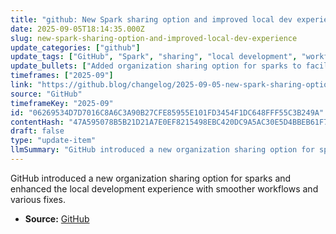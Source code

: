 ```yaml
---
title: "github: New Spark sharing option and improved local dev experience"
date: 2025-09-05T18:14:35.000Z
slug: new-spark-sharing-option-and-improved-local-dev-experience
update_categories: ["github"]
update_tags: ["GitHub", "Spark", "sharing", "local development", "workflow improvements"]
update_bullets: ["Added organization sharing option for sparks to facilitate team collaboration.", "Improved local development experience with smoother workflows.", "Implemented several fixes to enhance overall usability."]
timeframes: ["2025-09"]
link: "https://github.blog/changelog/2025-09-05-new-spark-sharing-option-and-improved-local-dev-experience"
source: "GitHub"
timeframeKey: "2025-09"
id: "06269534D7D7016C8A6C3A90B27CFE85955E101FD3454F1DC648FFF55C3B249A"
contentHash: "47A595078B5B21D21A7E0EF8215498EBC420DC9A5AC30E5D4BBEB61F742320B8"
draft: false
type: "update-item"
llmSummary: "GitHub introduced a new organization sharing option for sparks and enhanced the local development experience with smoother workflows and various fixes."
---
```


GitHub introduced a new organization sharing option for sparks and enhanced the local development experience with smoother workflows and various fixes.

- **Source:** [GitHub](https://github.blog/changelog/2025-09-05-new-spark-sharing-option-and-improved-local-dev-experience)
